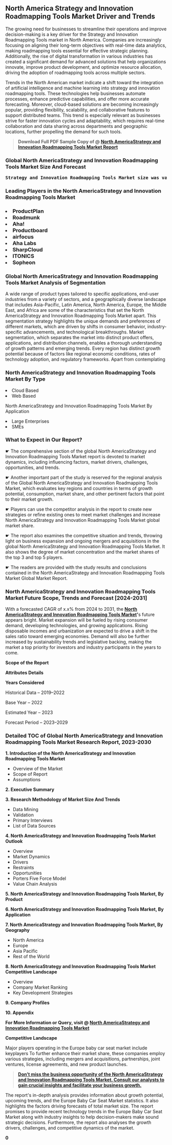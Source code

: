 <p><h2>North America Strategy and Innovation Roadmapping Tools Market Driver and Trends</h2><p>The growing need for businesses to streamline their operations and improve decision-making is a key driver for the Strategy and Innovation Roadmapping Tools market in North America. Companies are increasingly focusing on aligning their long-term objectives with real-time data analytics, making roadmapping tools essential for effective strategic planning. Additionally, the rise of digital transformation in various industries has created a significant demand for advanced solutions that help organizations innovate, improve product development, and optimize resource allocation, driving the adoption of roadmapping tools across multiple sectors.</p><p>Trends in the North American market indicate a shift toward the integration of artificial intelligence and machine learning into strategy and innovation roadmapping tools. These technologies help businesses automate processes, enhance predictive capabilities, and offer more accurate forecasting. Moreover, cloud-based solutions are becoming increasingly popular, providing flexibility, scalability, and collaborative features to support distributed teams. This trend is especially relevant as businesses strive for faster innovation cycles and adaptability, which requires real-time collaboration and data sharing across departments and geographic locations, further propelling the demand for such tools.</p></p><blockquote id="" class=""><strong>Download Full PDF Sample Copy of @&nbsp;<a href="https://www.verifiedmarketreports.com/download-sample/?rid=86996&utm_source=GitHub-Jan&utm_medium=262" target="_blank">North AmericaStrategy and Innovation Roadmapping Tools Market Report</a>&nbsp;&nbsp;</strong></blockquote><h3 id="" class=""><strong>Global&nbsp;North AmericaStrategy and Innovation Roadmapping Tools Market Size And Forecast</strong></h3><pre class="reader-text-block__code-block"><strong>Strategy and Innovation Roadmapping Tools Market size was valued at USD 1.2 Billion in 2022 and is projected to reach USD 2.4 Billion by 2030, growing at a CAGR of 9.2% from 2024 to 2030.</strong></pre><h3 id="" class="">Leading Players in the&nbsp;North AmericaStrategy and Innovation Roadmapping Tools Market</h3><h3 class=""></Li><Li>ProductPlan</Li><Li> Roadmunk</Li><Li> Aha!</Li><Li> Productboard</Li><Li> airfocus</Li><Li> Aha Labs</Li><Li> SharpCloud</Li><Li> ITONICS</Li><Li> Sopheon</h3><h3 id="" class="">Global&nbsp;North AmericaStrategy and Innovation Roadmapping Tools Market Analysis of Segmentation</h3><p id="" class="">A wide range of product types tailored to specific applications, end-user industries from a variety of sectors, and a geographically diverse landscape that includes Asia-Pacific, Latin America, North America, Europe, the Middle East, and Africa are some of the characteristics that set the North AmericaStrategy and Innovation Roadmapping Tools Market apart. This segmentation strategy highlights the unique demands and preferences of different markets, which are driven by shifts in consumer behavior, industry-specific advancements, and technological breakthroughs. Market segmentation, which separates the market into distinct product offers, applications, and distribution channels, enables a thorough understanding of growth patterns and emerging trends. Every region has distinct growth potential because of factors like regional economic conditions, rates of technology adoption, and regulatory frameworks. Apart from contemplating</p><h3 id="" class="">North AmericaStrategy and Innovation Roadmapping Tools Market&nbsp;By Type</h3><p></Li><Li>Cloud Based</Li><Li> Web Based</p><div class="" data-test-id=""><p>North AmericaStrategy and Innovation Roadmapping Tools Market&nbsp;By Application</p></div><p class=""></Li><Li>Large Enterprises</Li><Li> SMEs</p><div class="" data-test-id=""><h3><span class="">What to Expect in Our Report?</span></h3></div><div class="" data-test-id=""><p><span class="">☛ The comprehensive section of the global North AmericaStrategy and Innovation Roadmapping Tools Market report is devoted to market dynamics, including influencing factors, market drivers, challenges, opportunities, and trends.</span></p></div><div class="" data-test-id=""><p><span class="">☛ Another important part of the study is reserved for the regional analysis of the Global North AmericaStrategy and Innovation Roadmapping Tools Market, which evaluates key regions and countries in terms of growth potential, consumption, market share, and other pertinent factors that point to their market growth.</span></p></div><div class="" data-test-id=""><p><span class="">☛ Players can use the competitor analysis in the report to create new strategies or refine existing ones to meet market challenges and increase North AmericaStrategy and Innovation Roadmapping Tools Market global market share.</span></p></div><div class="" data-test-id=""><p><span class="">☛ The report also examines the competitive situation and trends, throwing light on business expansion and ongoing mergers and acquisitions in the global North AmericaStrategy and Innovation Roadmapping Tools Market. It also shows the degree of market concentration and the market shares of the top 3 and top 5 players.</span></p></div><div class="" data-test-id=""><p><span class="">☛ The readers are provided with the study results and conclusions contained in the North AmericaStrategy and Innovation Roadmapping Tools Market Global Market Report.</span></p></div><div class="" data-test-id=""><h3><span class="">North AmericaStrategy and Innovation Roadmapping Tools Market Future Scope, Trends and Forecast [2024-2031]</span></h3></div><div class="" data-test-id=""><p><span class="">With a forecasted CAGR of x.x% from 2024 to 2031, the <strong><a href="https://www.verifiedmarketreports.com/download-sample/?rid=86996&utm_source=GitHub-Jan&utm_medium=262" target="_blank">North AmericaStrategy and Innovation Roadmapping Tools Market</a>'</strong>s future appears bright. Market expansion will be fueled by rising consumer demand, developing technologies, and growing applications. Rising disposable incomes and urbanization are expected to drive a shift in the sales ratio toward emerging economies. Demand will also be further increased by sustainability trends and legislative backing, making the market a top priority for investors and industry participants in the years to come.</span></p><p id="ember66" class="ember-view reader-text-block__paragraph"><strong>Scope of the Report</strong></p><p id="ember67" class="ember-view reader-text-block__paragraph"><strong>Attributes Details</strong></p><p id="ember68" class="ember-view reader-text-block__paragraph"><strong>Years Considered</strong></p><p id="ember69" class="ember-view reader-text-block__paragraph">Historical Data &ndash; 2019&ndash;2022</p><p id="ember70" class="ember-view reader-text-block__paragraph">Base Year &ndash; 2022</p><p id="ember71" class="ember-view reader-text-block__paragraph">Estimated Year &ndash; 2023</p><p id="ember72" class="ember-view reader-text-block__paragraph">Forecast Period &ndash; 2023&ndash;2029</p></div><h3 id="" class="">Detailed TOC of Global North AmericaStrategy and Innovation Roadmapping Tools Market Research Report, 2023-2030</h3><p id="" class=""><strong>1. Introduction of the North AmericaStrategy and Innovation Roadmapping Tools Market</strong></p><ul><li>Overview of the Market</li><li>Scope of Report</li><li>Assumptions</li></ul><p id="" class=""><strong>2. Executive Summary</strong></p><p id="" class=""><strong>3. Research Methodology of Market Size And Trends</strong></p><ul><li>Data Mining</li><li>Validation</li><li>Primary Interviews</li><li>List of Data Sources</li></ul><p id="" class=""><strong>4. North AmericaStrategy and Innovation Roadmapping Tools Market Outlook</strong></p><ul><li>Overview</li><li>Market Dynamics</li><li>Drivers</li><li>Restraints</li><li>Opportunities</li><li>Porters Five Force Model</li><li>Value Chain Analysis</li></ul><p id="" class=""><strong>5. North AmericaStrategy and Innovation Roadmapping Tools Market, By Product</strong></p><p id="" class=""><strong>6. North AmericaStrategy and Innovation Roadmapping Tools Market, By Application</strong></p><p id="" class=""><strong>7. North AmericaStrategy and Innovation Roadmapping Tools Market, By Geography</strong></p><ul><li>North America</li><li>Europe</li><li>Asia Pacific</li><li>Rest of the World</li></ul><p id="" class=""><strong>8. North AmericaStrategy and Innovation Roadmapping Tools Market Competitive Landscape</strong></p><ul><li>Overview</li><li>Company Market Ranking</li><li>Key Development Strategies</li></ul><p id="" class=""><strong>9. Company Profiles</strong></p><p id="" class=""><strong>10. Appendix</strong></p><p><strong>For More Information or Query, visit&nbsp;@ <a href="https://www.verifiedmarketreports.com/product/global-strategy-and-innovation-roadmapping-tools-market-growth-status-and-outlook-2019-2024/" target="_blank">North AmericaStrategy and Innovation Roadmapping Tools Market</a></strong></p><p id="ember61" class="ember-view reader-text-block__paragraph"><strong>Competitive Landscape</strong></p><p id="ember62" class="ember-view reader-text-block__paragraph">Major players operating in the Europe baby car seat market include keyplayers To further enhance their market share, these companies employ various strategies, including mergers and acquisitions, partnerships, joint ventures, license agreements, and new product launches.</p><blockquote id="ember63" class="ember-view reader-text-block__blockquote"><strong><a href="https://www.verifiedmarketreports.com/download-sample/?rid=86996&utm_source=GitHub-Jan&utm_medium=262" target="_blank">Don&rsquo;t miss the business opportunity of the North AmericaStrategy and Innovation Roadmapping Tools Market. Consult our analysts to gain crucial insights and facilitate your business growth.</a></strong></blockquote><p id="ember64" class="ember-view reader-text-block__paragraph">The report's in-depth analysis provides information about growth potential, upcoming trends, and the Europe Baby Car Seat Market statistics. It also highlights the factors driving forecasts of total market size. The report promises to provide recent technology trends in the Europe Baby Car Seat Market along with industry insights to help decision-makers make sound strategic decisions. Furthermore, the report also analyses the growth drivers, challenges, and competitive dynamics of the market.</p><p class="ember-view reader-text-block__paragraph"><strong>0</strong></p>
